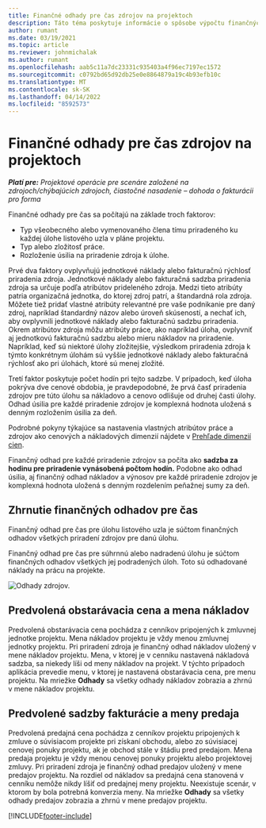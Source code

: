 ```yaml
---
title: Finančné odhady pre čas zdrojov na projektoch
description: Táto téma poskytuje informácie o spôsobe výpočtu finančných odhadov pre čas.
author: rumant
ms.date: 03/19/2021
ms.topic: article
ms.reviewer: johnmichalak
ms.author: rumant
ms.openlocfilehash: aab5c11a7dc23331c935403a4f96ec7197ec1572
ms.sourcegitcommit: c0792bd65d92db25e0e8864879a19c4b93efb10c
ms.translationtype: MT
ms.contentlocale: sk-SK
ms.lasthandoff: 04/14/2022
ms.locfileid: "8592573"
---
```

# <a name="financial-estimates-for-resource-time-on-projects"></a>Finančné odhady pre čas zdrojov na projektoch

_**Platí pre:** Projektové operácie pre scenáre založené na zdrojoch/chýbajúcich zdrojoch, čiastočné nasadenie – dohoda o fakturácii pro forma_

Finančné odhady pre čas sa počítajú na základe troch faktorov: 

- Typ všeobecného alebo vymenovaného člena tímu priradeného ku každej úlohe listového uzla v pláne projektu. 
- Typ alebo zložitosť práce.
- Rozloženie úsilia na priradenie zdroja k úlohe. 

Prvé dva faktory ovplyvňujú jednotkové náklady alebo fakturačnú rýchlosť priradenia zdroja. Jednotkové náklady alebo fakturačná sadzba priradenia zdroja sa určuje podľa atribútov prideleného zdroja. Medzi tieto atribúty patria organizačná jednotka, do ktorej zdroj patrí, a štandardná rola zdroja. Môžete tiež pridať vlastné atribúty relevantné pre vaše podnikanie pre daný zdroj, napríklad štandardný názov alebo úroveň skúseností, a nechať ich, aby ovplyvnili jednotkové náklady alebo fakturačnú sadzbu priradenia.
Okrem atribútov zdroja môžu atribúty práce, ako napríklad úloha, ovplyvniť aj jednotkovú fakturačnú sadzbu alebo mieru nákladov na priradenie. Napríklad, keď sú niektoré úlohy zložitejšie, výsledkom priradenia zdroja k týmto konkrétnym úlohám sú vyššie jednotkové náklady alebo fakturačná rýchlosť ako pri úlohách, ktoré sú menej zložité.   

Tretí faktor poskytuje počet hodín pri tejto sadzbe. V prípadoch, keď úloha pokrýva dve cenové obdobia, je pravdepodobné, že prvá časť priradenia zdrojov pre túto úlohu sa nákladovo a cenovo odlišuje od druhej časti úlohy. Odhad úsilia pre každé priradenie zdrojov je komplexná hodnota uložená s denným rozložením úsilia za deň.

Podrobné pokyny týkajúce sa nastavenia vlastných atribútov práce a zdrojov ako cenových a nákladových dimenzií nájdete v [Prehľade dimenzií cien](../pricing-costing/pricing-dimensions-overview.md).

Finančný odhad pre každé priradenie zdrojov sa počíta ako **sadzba za hodinu pre priradenie vynásobená počtom hodín.**  Podobne ako odhad úsilia, aj finančný odhad nákladov a výnosov pre každé priradenie zdrojov je komplexná hodnota uložená s denným rozdelením peňažnej sumy za deň. 

## <a name="summarizing-financial-estimates-for-time"></a>Zhrnutie finančných odhadov pre čas
Finančný odhad pre čas pre úlohu listového uzla je súčtom finančných odhadov všetkých priradení zdrojov pre danú úlohu.

Finančný odhad pre čas pre súhrnnú alebo nadradenú úlohu je súčtom finančných odhadov všetkých jej podradených úloh. Toto sú odhadované náklady na prácu na projekte. 

![Odhady zdrojov.](./media/navigation12.png)

## <a name="default-cost-price-and-cost-currency"></a>Predvolená obstarávacia cena a mena nákladov

Predvolená obstarávacia cena pochádza z cenníkov pripojených k zmluvnej jednotke projektu. Mena nákladov projektu je vždy menou zmluvnej jednotky projektu. Pri priradení zdroja je finančný odhad nákladov uložený v mene nákladov projektu. Mena, v ktorej je v cenníku nastavená nákladová sadzba, sa niekedy líši od meny nákladov na projekt. V týchto prípadoch aplikácia prevedie menu, v ktorej je nastavená obstarávacia cena, pre menu projektu. Na mriežke **Odhady** sa všetky odhady nákladov zobrazia a zhrnú v mene nákladov projektu. 

## <a name="default-bill-rate-and-sales-currency"></a>Predvolené sadzby fakturácie a meny predaja

Predvolená predajná cena pochádza z cenníkov projektu pripojených k zmluve o súvisiacom projekte pri získaní obchodu, alebo zo súvisiacej cenovej ponuky projektu, ak je obchod stále v štádiu pred predajom. Mena predaja projektu je vždy menou cenovej ponuky projektu alebo projektovej zmluvy. Pri priradení zdroja je finančný odhad predajov uložený v mene predajov projektu. Na rozdiel od nákladov sa predajná cena stanovená v cenníku nemôže nikdy líšiť od predajnej meny projektu. Neexistuje scenár, v ktorom by bola potrebná konverzia meny. Na mriežke **Odhady** sa všetky odhady predajov zobrazia a zhrnú v mene predajov projektu. 

[!INCLUDE[footer-include](../includes/footer-banner.md)]
